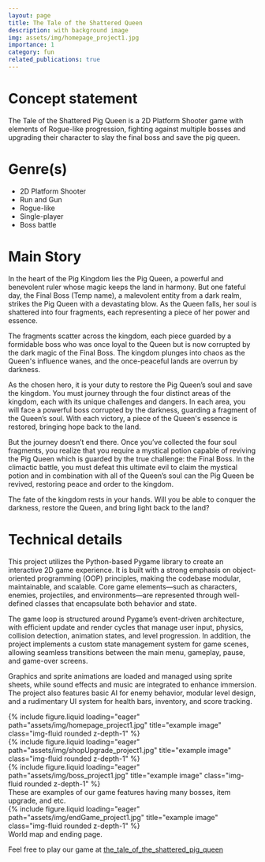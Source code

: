 ```yaml
---
layout: page
title: The Tale of the Shattered Queen
description: with background image
img: assets/img/homepage_project1.jpg
importance: 1
category: fun
related_publications: true
---
```


# Concept statement

The Tale of the Shattered Pig Queen is a 2D Platform Shooter game with elements of Rogue-like progression, fighting against multiple bosses and upgrading their character to slay the final boss and save the pig queen.

# Genre(s)
+ 2D Platform Shooter
+ Run and Gun
+ Rogue-like
+ Single-player
+ Boss battle

# Main Story

In the heart of the Pig Kingdom lies the Pig Queen, a powerful and benevolent ruler whose magic keeps the land in harmony. But one fateful day, the Final Boss (Temp name), a malevolent entity from a dark realm, strikes the Pig Queen with a devastating blow. As the Queen falls, her soul is shattered into four fragments, each representing a piece of her power and essence.

The fragments scatter across the kingdom, each piece guarded by a formidable boss who was once loyal to the Queen but is now corrupted by the dark magic of the Final Boss. The kingdom plunges into chaos as the Queen's influence wanes, and the once-peaceful lands are overrun by darkness.

As the chosen hero, it is your duty to restore the Pig Queen’s soul and save the kingdom. You must journey through the four distinct areas of the kingdom, each with its unique challenges and dangers. In each area, you will face a powerful boss corrupted by the darkness, guarding a fragment of the Queen’s soul. With each victory, a piece of the Queen's essence is restored, bringing hope back to the land.

But the journey doesn’t end there. Once you’ve collected the four soul fragments, you realize that you require a mystical potion capable of reviving the Pig Queen which is guarded by the true challenge: the Final Boss. In the climactic battle, you must defeat this ultimate evil to claim the mystical potion and in combination with all of the Queen’s soul can the Pig Queen be revived, restoring peace and order to the kingdom.

The fate of the kingdom rests in your hands. Will you be able to conquer the darkness, restore the Queen, and bring light back to the land?

# Technical details
This project utilizes the Python-based Pygame library to create an interactive 2D game experience. It is built with a strong emphasis on object-oriented programming (OOP) principles, making the codebase modular, maintainable, and scalable. Core game elements—such as characters, enemies, projectiles, and environments—are represented through well-defined classes that encapsulate both behavior and state.

The game loop is structured around Pygame’s event-driven architecture, with efficient update and render cycles that manage user input, physics, collision detection, animation states, and level progression. In addition, the project implements a custom state management system for game scenes, allowing seamless transitions between the main menu, gameplay, pause, and game-over screens.

Graphics and sprite animations are loaded and managed using sprite sheets, while sound effects and music are integrated to enhance immersion. The project also features basic AI for enemy behavior, modular level design, and a rudimentary UI system for health bars, inventory, and score tracking.

<div class="row">
    <div class="col-sm mt-3 mt-md-0">
        {% include figure.liquid loading="eager" path="assets/img/homepage_project1.jpg" title="example image" class="img-fluid rounded z-depth-1" %}
    </div>
    <div class="col-sm mt-3 mt-md-0">
        {% include figure.liquid loading="eager" path="assets/img/shopUpgrade_project1.jpg" title="example image" class="img-fluid rounded z-depth-1" %}
    </div>
    <div class="col-sm mt-3 mt-md-0">
        {% include figure.liquid loading="eager" path="assets/img/boss_project1.jpg" title="example image" class="img-fluid rounded z-depth-1" %}
    </div>
</div>
<div class="caption">
    These are examples of our game features having many bosses, item upgrade, and etc.
</div>
<div class="row">
    <div class="col-sm mt-3 mt-md-0">
        {% include figure.liquid loading="eager" path="assets/img/endGame_project1.jpg" title="example image" class="img-fluid rounded z-depth-1" %}
    </div>
</div>
<div class="caption">
    World map and ending page.
</div>

Feel free to play our game at  <a href="https://github.com/PannathornSathira/the_tale_of_the_shattered_pig_queen">the_tale_of_the_shattered_pig_queen</a> 
